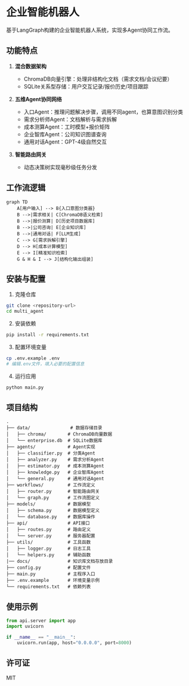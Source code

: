 # 企业智能机器人

基于LangGraph构建的企业智能机器人系统，实现多Agent协同工作流。

## 功能特点

1. **混合数据架构**
   - ChromaDB向量引擎：处理非结构化文档（需求文档/会议纪要）
   - SQLite关系型存储：用户交互记录/报价历史/项目跟踪

2. **五维Agent协同网络**
   - 入口Agent：推理问题解决步骤，调用不同agent，也算意图识别分类
   - 需求分析师Agent：文档解析与需求拆解
   - 成本测算Agent：工时模型+报价矩阵
   - 企业智库Agent：公司知识图谱查询
   - 通用对话Agent：GPT-4级自然交互

3. **智能路由网关**
   - 动态决策树实现毫秒级任务分发

## 工作流逻辑

```
graph TD
    A[用户输入] --> B{入口意图分类器}
    B -->|需求相关| C[ChromaDB语义检索]
    B -->|报价测算| D[历史项目数据库]
    B -->|公司咨询| E[企业知识库]
    B -->|通用对话| F[LLM生成]
    C --> G[需求拆解引擎]
    D --> H[成本计算模型]
    E --> I[精准知识检索]
    G & H & I --> J[结构化输出组装]
```

## 安装与配置

1. 克隆仓库

```bash
git clone <repository-url>
cd multi_agent
```

2. 安装依赖

```bash
pip install -r requirements.txt
```

3. 配置环境变量

```bash
cp .env.example .env
# 编辑.env文件，填入必要的配置信息
```

4. 运行应用

```bash
python main.py
```

## 项目结构

```
.
├── data/               # 数据存储目录
│   ├── chroma/        # ChromaDB向量数据
│   └── enterprise.db  # SQLite数据库
├── agents/            # Agent实现
│   ├── classifier.py  # 分类Agent
│   ├── analyzer.py    # 需求分析Agent
│   ├── estimator.py   # 成本测算Agent
│   ├── knowledge.py   # 企业智库Agent
│   └── general.py     # 通用对话Agent
├── workflows/         # 工作流定义
│   ├── router.py      # 智能路由网关
│   └── graph.py       # 工作流图定义
├── models/            # 数据模型
│   ├── schema.py      # 数据模型定义
│   └── database.py    # 数据库操作
├── api/               # API接口
│   ├── routes.py      # 路由定义
│   └── server.py      # 服务器配置
├── utils/             # 工具函数
│   ├── logger.py      # 日志工具
│   └── helpers.py     # 辅助函数
|── docs/              # 知识库文档存放目录
├── config.py          # 配置文件
├── main.py            # 主程序入口
├── .env.example       # 环境变量示例
└── requirements.txt   # 依赖列表
```

## 使用示例

```python
from api.server import app
import uvicorn

if __name__ == "__main__":
    uvicorn.run(app, host="0.0.0.0", port=8000)
```

## 许可证

MIT
